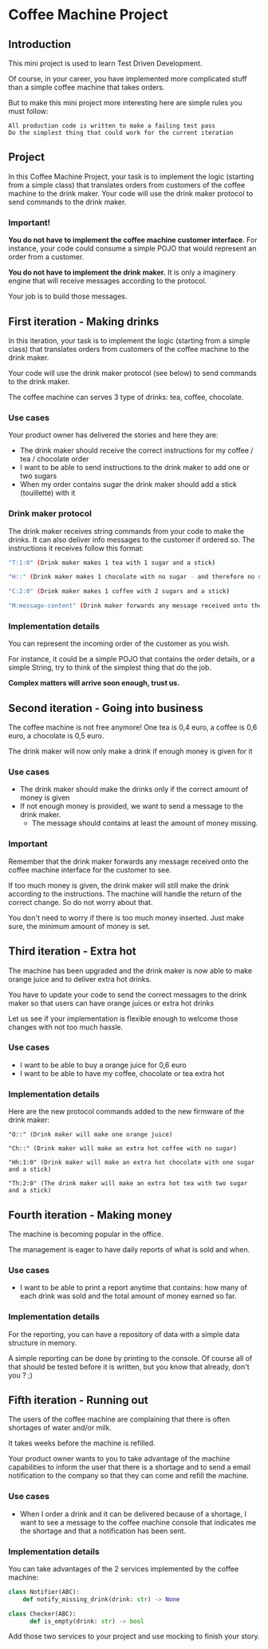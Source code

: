 # Coffee Machine Project

## Introduction

This mini project is used to learn Test Driven Development.

Of course, in your career, you have implemented more complicated stuff than a simple 
coffee machine that takes orders.

But to make this mini project more interesting here are simple rules you must follow:
```
All production code is written to make a failing test pass
Do the simplest thing that could work for the current iteration
```

## Project

In this Coffee Machine Project, your task is to implement the logic
(starting from a simple class) that translates orders from customers of the 
coffee machine to the drink maker. Your code will use the drink maker protocol to send commands to the drink maker.

### Important!

**You do not have to implement the coffee machine customer interface**.
For instance, your code could consume a simple POJO that would represent an order from a customer.

**You do not have to implement the drink maker.**
It is only a imaginery engine that will receive messages according to the protocol.

Your job is to build those messages.

## First iteration - Making drinks

In this iteration, your task is to implement the logic (starting from a simple class) 
that translates orders from customers of the coffee machine to the drink maker.

Your code will use the drink maker protocol (see below) to send commands to the drink maker.

The coffee machine can serves 3 type of drinks: tea, coffee, chocolate.

### Use cases

Your product owner has delivered the stories and here they are:

- The drink maker should receive the correct instructions for my coffee / tea / chocolate order
- I want to be able to send instructions to the drink maker to add one or two sugars
- When my order contains sugar the drink maker should add a stick (touillette) with it

### Drink maker protocol

The drink maker receives string commands from your code to make the drinks. It can also deliver info messages to the customer if ordered so. The instructions it receives follow this format:

```sh
"T:1:0" (Drink maker makes 1 tea with 1 sugar and a stick)
```

```sh
"H::" (Drink maker makes 1 chocolate with no sugar - and therefore no stick)
```

```sh
"C:2:0" (Drink maker makes 1 coffee with 2 sugars and a stick)
```

```sh
"M:message-content" (Drink maker forwards any message received onto the coffee machine interface for the customer to see)
```

### Implementation details

You can represent the incoming order of the customer as you wish.

For instance, it could be a simple POJO that contains the order details, 
or a simple String, try to think of the simplest thing that do the job.

**Complex matters will arrive soon enough, trust us.**


##  Second iteration - Going into business

The coffee machine is not free anymore! One tea is 0,4 euro, a coffee is 0,6 euro, a chocolate is 0,5 euro.

The drink maker will now only make a drink if enough money is given for it

### Use cases

- The drink maker should make the drinks only if the correct amount of money is given
- If not enough money is provided, we want to send a message to the drink maker.
  - The message should contains at least the amount of money missing.

### Important

Remember that the drink maker forwards any message received onto the coffee machine interface for the customer to see.

If too much money is given, the drink maker will still make the drink according to the instructions. The machine will handle the return of the correct change. So do not worry about that.

You don't need to worry if there is too much money inserted. Just make sure, the minimum amount of money is set.

## Third iteration - Extra hot

The machine has been upgraded and the drink maker is now able to make orange juice and to deliver extra hot drinks.

You have to update your code to send the correct messages to the drink maker so that users can have orange juices or extra hot drinks

Let us see if your implementation is flexible enough to welcome those changes with not too much hassle.

### Use cases

- I want to be able to buy a orange juice for 0,6 euro
- I want to be able to have my coffee, chocolate or tea extra hot

### Implementation details

Here are the new protocol commands added to the new firmware of the drink maker:

```
"O::" (Drink maker will make one orange juice)

"Ch::" (Drink maker will make an extra hot coffee with no sugar)

"Hh:1:0" (Drink maker will make an extra hot chocolate with one sugar and a stick)

"Th:2:0" (The drink maker will make an extra hot tea with two sugar and a stick)
```

##  Fourth iteration - Making money

The machine is becoming popular in the office.

The management is eager to have daily reports of what is sold and when.

### Use cases

- I want to be able to print a report anytime that contains: how many of each 
  drink was sold and the total amount of money earned so far.

### Implementation details

For the reporting, you can have a repository of data with a simple data structure in memory.

A simple reporting can be done by printing to the console. Of course all of that should be tested before it is written,
but you know that already, don't you ? ;)

##  Fifth iteration - Running out

The users of the coffee machine are complaining that there is often shortages of water and/or milk.

It takes weeks before the machine is refilled.

Your product owner wants to you to take advantage of the machine capabilities to 
inform the user that there is a shortage and to send a email notification to the 
company so that they can come and refill the machine.

### Use cases

 - When I order a drink and it can be delivered because of a shortage, 
 I want to see a message to the coffee machine console that indicates me the shortage 
 and that a notification has been sent.

### Implementation details

You can take advantages of the 2 services implemented by the coffee machine:
```python
class Notifier(ABC):
    def notify_missing_drink(drink: str) -> None

class Checker(ABC):
      def is_empty(drink: str) -> bool
```

Add those two services to your project and use mocking to finish your story.

